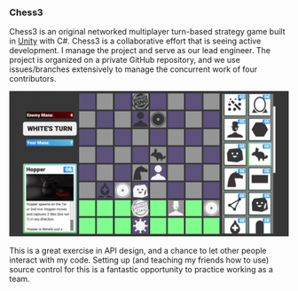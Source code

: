 ### Chess3
Chess3 is an original networked multiplayer turn-based strategy game built in [Unity](https://unity.com/) with C#.
Chess3 is a collaborative effort that is seeing active development.
I manage the project and serve as our lead engineer.
The project is organized on a private GitHub repository, and we use issues/branches extensively to manage the concurrent work of four contributors.

![A playtest screenshot from Chess3](../img/chess3_dev_example.png)

This is a great exercise in API design, and a chance to let other people interact with my code.
Setting up (and teaching my friends how to use) source control for this is a fantastic opportunity to practice working as a team.